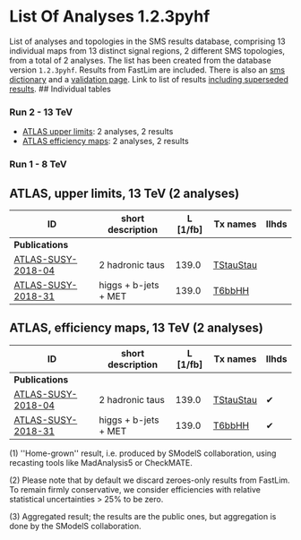 

# List Of Analyses 1.2.3pyhf 
List of analyses and topologies in the SMS results database,
comprising 13 individual maps from 13 distinct signal regions, 2 different SMS topologies, from a total of 2 analyses.
The list has been created from the database version `1.2.3pyhf`.
Results from FastLim are included. There is also an  [sms dictionary](SmsDictionary123pyhf) and a [validation page](Validation123pyhf).
Link to list of results [including superseded results](ListOfAnalyses123pyhfWithSuperseded).
    ## Individual tables
### Run 2 - 13 TeV
 * [ATLAS upper limits](#ATLASupperlimits13): 2  analyses, 2  results
 * [ATLAS efficiency maps](#ATLASefficiencymaps13): 2  analyses, 2  results
### Run 1 - 8 TeV

<a name="ATLASupperlimits13"></a>
## ATLAS, upper limits, 13 TeV (2 analyses)

| **ID** | **short description** | **L [1/fb]** | **Tx names** | **llhds** |
|--------|-----------------------|--------------|--------------|-----------|
| **Publications** | | | | |
| [ATLAS-SUSY-2018-04](https://atlas.web.cern.ch/Atlas/GROUPS/PHYSICS/PAPERS/SUSY-2018-04/)<a name="ATLAS-SUSY-2018-04"></a> | 2 hadronic taus | 139.0 | [TStauStau](SmsDictionary123pyhf#TStauStau) | |
| [ATLAS-SUSY-2018-31](https://atlas.web.cern.ch/Atlas/GROUPS/PHYSICS/PAPERS/SUSY-2018-31/)<a name="ATLAS-SUSY-2018-31"></a> | higgs + b-jets + MET | 139.0 | [T6bbHH](SmsDictionary123pyhf#T6bbHH) | |

<a name="ATLASefficiencymaps13"></a>
## ATLAS, efficiency maps, 13 TeV (2 analyses)

| **ID** | **short description** | **L [1/fb]** | **Tx names** | **llhds** |
|--------|-----------------------|--------------|--------------|-----------|
| **Publications** | | | | |
| [ATLAS-SUSY-2018-04](https://atlas.web.cern.ch/Atlas/GROUPS/PHYSICS/PAPERS/SUSY-2018-04/)<a name="ATLAS-SUSY-2018-04"></a> | 2 hadronic taus | 139.0 | [TStauStau](SmsDictionary123pyhf#TStauStau) |&#10004; |
| [ATLAS-SUSY-2018-31](https://atlas.web.cern.ch/Atlas/GROUPS/PHYSICS/PAPERS/SUSY-2018-31/)<a name="ATLAS-SUSY-2018-31"></a> | higgs + b-jets + MET | 139.0 | [T6bbHH](SmsDictionary123pyhf#T6bbHH) |&#10004; |


<a name='A1'>(1)</a> ''Home-grown'' result, i.e. produced by SModelS collaboration, using recasting tools like MadAnalysis5 or CheckMATE.

<a name='A2'>(2)</a> Please note that by default we discard zeroes-only results from FastLim. To remain firmly conservative, we consider efficiencies with relative statistical uncertainties > 25% to be zero.

<a name='A3'>(3)</a> Aggregated result; the results are the public ones, but aggregation is done by the SModelS collaboration.
